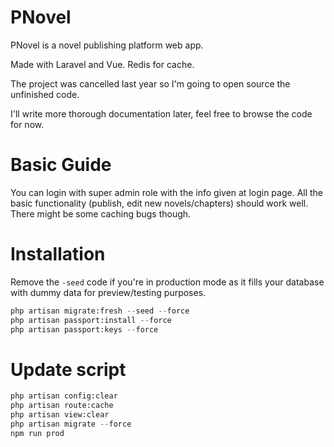 # PNovel
PNovel is a novel publishing platform web app. 

Made with Laravel and Vue. Redis for cache.

The project was cancelled last year so I'm going to open source the unfinished code.

I'll write more thorough documentation later, feel free to browse the code for now.

# Basic Guide

You can login with super admin role with the info given at login page. All the basic functionality (publish, edit new novels/chapters) should work well. There might be some caching bugs though.

# Installation
Remove the `-seed` code if you're in production mode as it fills your database with dummy data for preview/testing purposes.
```python
php artisan migrate:fresh --seed --force
php artisan passport:install --force
php artisan passport:keys --force
```

# Update script
```python
php artisan config:clear
php artisan route:cache
php artisan view:clear
php artisan migrate --force
npm run prod
```